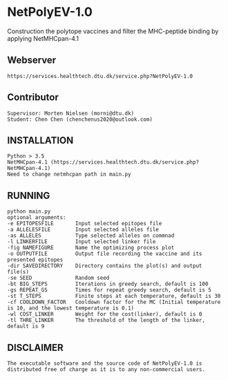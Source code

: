 # NetPolyEV-1.0
Construction the polytope vaccines and filter the MHC-peptide binding by applying NetMHCpan-4.1
## Webserver
    https://services.healthtech.dtu.dk/service.php?NetPolyEV-1.0
## Contributor
    Supervisor: Morten Nielsen (morni@dtu.dk)
    Student: Chen Chen (chenchenus2020@outlook.com)
## INSTALLATION
    Python > 3.5
    NetMHCpan-4.1 (https://services.healthtech.dtu.dk/service.php?NetMHCpan-4.1)
    Need to change netmhcpan path in main.py
## RUNNING
    python main.py
    optional arguments:
    -e EPITOPESFILE       Input selected epitopes file
    -a ALLELESFILE        Input selected alleles file
    -as ALLELES           Type selected alleles on commnad
    -l LINKERFILE         Input selected linker file
    -fig NAMEFIGURE       Name the optimizing process plot
    -o OUTPUTFILE         Output file recording the vaccine and its presented epitopes
    -dir SAVEDIRECTORY    Directory contains the plot(s) and output file(s)
    -se SEED              Random seed
    -bt BIG_STEPS         Iterations in greedy search, default is 100
    -gs REPEAT_GS         Times for repeat greedy search, default is 5
    -st T_STEPS           Finite steps at each temperature, default is 30
    -cf COOLDOWN_FACTOR   Cooldown factor for the MC (Initial temperature is 10, and the lowest temperature is 0.1)
    -wl COST_LINKER       Weight for the cost(linker), default is 0
    -tl THRE_LINKER       The threshold of the length of the linker, default is 9
    
## DISCLAIMER
    The executable software and the source code of NetPolyEV-1.0 is distributed free of charge as it is to any non-commercial users. 
